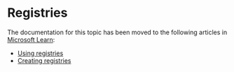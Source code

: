 # Registries

The documentation for this topic has been moved to the following articles in [Microsoft Learn](https://learn.microsoft.com/vcpkg):

* [Using registries](https://learn.microsoft.com/vcpkg/users/registries)
* [Creating registries](https://learn.microsoft.com/vcpkg/maintainers/registries)
